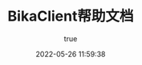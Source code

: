 ---
title: BikaClient帮助文档
permalink: /wiki/bikaclient/
categories: 
  - 项目
  - BikaClient
tags:
  - UWP
  - picacomic
  - bika
  - C++/WinRT
  - C++
  - WinRT
  - Nuget
  - Visual Studio 2022
author: 
  name: kitUIN
  link: https://github.com/kitUIN
article: true
date: 2022-05-26 11:59:38
---